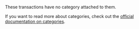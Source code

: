 These transactions have no category attached to them. 

If you want to read more about categories, check out the [official documentation on categories](https://drive.google.com/open?id=1iTh7L7-LxuMU9rUCQ683GSBYkqs1WPBG).

